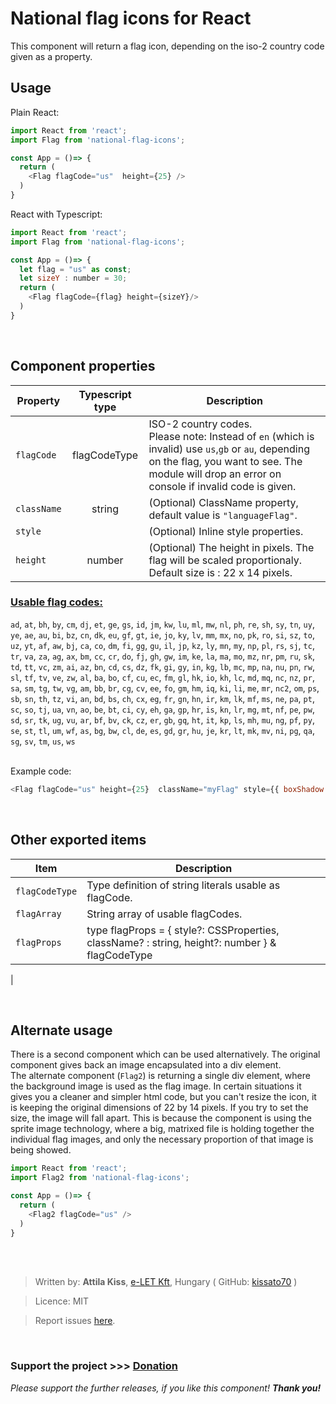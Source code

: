 # National flag icons for React
This component will return a flag icon, depending on the iso-2 country code given as a property.  

## __Usage__
Plain React:
```javascript
import React from 'react';
import Flag from 'national-flag-icons';

const App = ()=> {
  return (
    <Flag flagCode="us"  height={25} />
  )
}
```

React with Typescript:
```javascript
import React from 'react';
import Flag from 'national-flag-icons';

const App = ()=> {
  let flag = "us" as const;
  let sizeY : number = 30;
  return (
    <Flag flagCode={flag} height={sizeY}/>
  )
}
```

<br>  

## Component properties
|Property|Typescript type|Description|
|--------|:-------:|----------|
|`flagCode`|flagCodeType|ISO-2 country codes.<br>Please note: Instead of `en` (which is invalid) use `us`,`gb` or `au`, depending on the flag, you want to see. The module will drop an error on console if invalid code is given. |
|`className`|string|(Optional) ClassName property, default value is `"languageFlag"`.|
|`style`|| (Optional) Inline style properties.|
|`height`|number| (Optional) The height in pixels. The flag will be scaled proportionaly. Default size is : 22 x 14 pixels. |

### __<ins>Usable flag codes:</ins>__
`ad`, `at`, `bh`, `by`, `cm`, `dj`, `et`, `ge`, `gs`, `id`, `jm`, `kw`, `lu`, `ml`, `mw`, `nl`, `ph`, `re`, `sh`, `sy`, `tn`, `uy`, `ye`, `ae`, `au`, `bi`, `bz`, `cn`, `dk`, `eu`, `gf`, `gt`, `ie`, `jo`, `ky`, `lv`, `mm`, `mx`, `no`, `pk`, `ro`, `si`, `sz`, `to`, `uz`, `yt`, `af`, `aw`, `bj`, `ca`, `co`, `dm`, `fi`, `gg`, `gu`, `il`, `jp`, `kz`, `ly`, `mn`, `my`, `np`, `pl`, `rs`, `sj`, `tc`, `tr`, `va`, `za`, `ag`, `ax`, `bm`, `cc`, `cr`, `do`, `fj`, `gh`, `gw`, `im`, `ke`, `la`, `ma`, `mo`, `mz`, `nr`, `pm`, `ru`, `sk`, `td`, `tt`, `vc`, `zm`, `ai`, `az`, `bn`, `cd`, `cs`, `dz`, `fk`, `gi`, `gy`, `in`, `kg`, `lb`, `mc`, `mp`, `na`, `nu`, `pn`, `rw`, `sl`, `tf`, `tv`, `ve`, `zw`, `al`, `ba`, `bo`, `cf`, `cu`, `ec`, `fm`, `gl`, `hk`, `io`, `kh`, `lc`, `md`, `mq`, `nc`, `nz`, `pr`, `sa`, `sm`, `tg`, `tw`, `vg`, `am`, `bb`, `br`, `cg`, `cv`, `ee`, `fo`, `gm`, `hm`, `iq`, `ki`, `li`, `me`, `mr`, `nc2`, `om`, `ps`, `sb`, `sn`, `th`, `tz`, `vi`, `an`, `bd`, `bs`, `ch`, `cx`, `eg`, `fr`, `gn`, `hn`, `ir`, `km`, `lk`, `mf`, `ms`, `ne`, `pa`, `pt`, `sc`, `so`, `tj`, `ua`, `vn`, `ao`, `be`, `bt`, `ci`, `cy`, `eh`, `ga`, `gp`, `hr`, `is`, `kn`, `lr`, `mg`, `mt`, `nf`, `pe`, `pw`, `sd`, `sr`, `tk`, `ug`, `vu`, `ar`, `bf`, `bv`, `ck`, `cz`, `er`, `gb`, `gq`, `ht`, `it`, `kp`, `ls`, `mh`, `mu`, `ng`, `pf`, `py`, `se`, `st`, `tl`, `um`, `wf`, `as`, `bg`, `bw`, `cl`, `de`, `es`, `gd`, `gr`, `hu`, `je`, `kr`, `lt`, `mk`, `mv`, `ni`, `pg`, `qa`, `sg`, `sv`, `tm`, `us`, `ws`

<br>
Example code:  

```javascript
<Flag flagCode="us" height={25}  className="myFlag" style={{ boxShadow: "2px 2px 1px #9E9E9E" }} />  
```
<br>  

## Other exported items
|Item|Description|
|---|----|
|`flagCodeType`|Type definition of string literals usable as flagCode.|
|`flagArray`|String array of usable flagCodes.|
|`flagProps`|type flagProps = \{ style?: CSSProperties, className? : string, height?: number } & flagCodeType
|


<br>

## __Alternate usage__
There is a second component which can be used alternatively. The original component gives back an image encapsulated into a div element.  
The alternate component (`Flag2`) is returning a single div element, where the background image is used as the flag image. In certain situations it gives you a cleaner and simpler html code, but you can't resize the icon, it is keeping the original dimensions of 22 by 14 pixels. If you try to set the size, the image will fall apart. This is because the component is using the sprite image technology, where a big, matrixed file is holding together the individual flag images, and only the necessary proportion of that image is being showed.  

```javascript
import React from 'react';
import Flag2 from 'national-flag-icons';

const App = ()=> {
  return (
    <Flag2 flagCode="us" />
  )
}
```
<br><br>

>Written by: __Attila Kiss__, [e-LET Kft](https://e-let.hu), Hungary  ( GitHub: [kissato70](https://github.com/kissato70) )

 > Licence:  MIT

> Report issues [here](https://github.com/kissato70/national-flag-icons/issues).

<br>  

### Support the project >>> [Donation](https://bit.ly/kissato70_paypal_donate)  
_Please support the further releases, if you like this component! **Thank you!**_  
<br/>